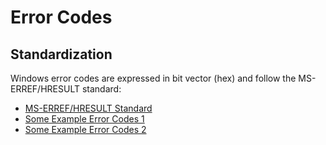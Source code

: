 # Error Codes

## Standardization

Windows error codes are expressed in bit vector (hex) and follow the MS-ERREF/HRESULT standard:

* [MS-ERREF/HRESULT Standard](https://docs.microsoft.com/en-us/openspecs/windows_protocols/ms-erref/1bc92ddf-b79e-413c-bbaa-99a5281a6c90)
* [Some Example Error Codes 1](https://docs.microsoft.com/en-us/openspecs/windows_protocols/ms-erref/705fb797-2175-4a90-b5a3-3918024b10b8)
* [Some Example Error Codes 2](https://docs.microsoft.com/de-de/windows/deployment/upgrade/resolution-procedures#0x800xxxxx)